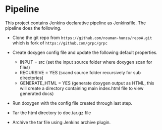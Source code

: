 # Pipeline

This project contains Jenkins declarative pipeline as Jenkinsfile. The pipeline does the following.
* Clone the git repo from ```https://github.com/nouman-hunza/repoA.git``` which is fork of ```https://github.com/grpc/grpc```
* Create doxygen config file and update the following default properties.

  *  INPUT = src            (set the input source folder where doxygen scan for files)
  *  RECURSIVE = YES        (scand source folder recursively for sub directories)
  *  GENERATE_HTML = YES    (generate doxygen output as HTML, this will create a directory containing main index.html file to view generated docs)

* Run doxygen with the config file created through last step.
* Tar the html directory to doc.tar.gz file
* Archive the tar file using Jenkins archive plugin.
